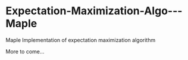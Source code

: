 # Expectation-Maximization-Algo---Maple
Maple Implementation of expectation maximization algorithm 

More to come...


